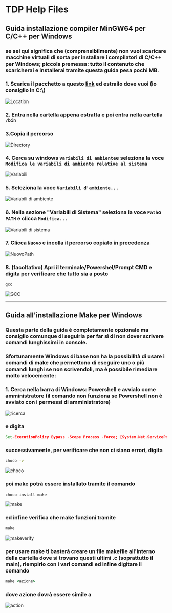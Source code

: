 # TDP Help Files
## Guida installazione compiler MinGW64 per C/C++ per Windows
### se sei qui significa che (comprensibilmente) non vuoi scaricare macchine virtuali di sorta per installare i compilatori di C/C++ per Windows; piccola premessa: tutto il contenuto che scaricherai e installerai tramite questa guida pesa pochi MB.
### 1. Scarica il pacchetto a questo [link](https://sourceforge.net/projects/mingw-w64/files/Toolchains%20targetting%20Win64/Personal%20Builds/mingw-builds/8.1.0/threads-win32/seh/x86_64-8.1.0-release-win32-seh-rt_v6-rev0.7z) ed estrailo dove vuoi (io consiglio in C:\\)
![Location](/Asset/Location.png)
### 2. Entra nella cartella appena estratta e poi entra nella cartella `/bin`
### 3.Copia il percorso
![Directory](/Asset/Directory.png)
### 4. Cerca su windows ```variabili di ambiente```e seleziona la voce ```Modifica le variabili di ambiente relative al sistema```
![Variabili](/Asset/Variabili.png)
### 5. Seleziona la voce ```Variabili d'ambiente...```
![Variabili di ambiente](/Asset/VariabiliAmbiente.png)
### 6. Nella sezione "Variabili di Sistema" seleziona la voce ```Path```o ```PATH``` e clicca ```Modifica...```
![Variabili di sistema](/Asset/VariabiliSistema.png)
### 7. Clicca ```Nuovo``` e incolla il percorso copiato in precedenza
![NuovoPath](/Asset/NuovoPath.png)
### 8. (facoltativo) Apri il terminale/Powershel/Prompt CMD e digita per verificare che tutto sia a posto
```cmd
gcc
```
![GCC](/Asset/GCC.png)

-----
## Guida all'installazione Make per Windows

### Questa parte della guida è completamente opzionale ma consiglio comunque di seguirla per far sì di non dover scrivere comandi lunghissimi in console.
### Sfortunamente Windows di base non ha la possibilità di usare i comandi di make che permettono di eseguire uno o più comandi lunghi se non scrivendoli, ma è possibile rimediare molto velocemente:

### 1. Cerca nella barra di Windows: Powershell e avvialo come amministratore (il comando non funziona se Powershell non è avviato con i permessi di amministratore)
![ricerca](/Asset/ricerca.png)
### e digita
```cmd
Set-ExecutionPolicy Bypass -Scope Process -Force; [System.Net.ServicePointManager]::SecurityProtocol = [System.Net.ServicePointManager]::SecurityProtocol -bor 3072; iex ((New-Object System.Net.WebClient).DownloadString('https://community.chocolatey.org/install.ps1'))
```
### successivamente, per verificare che non ci siano errori, digita
```cmd
choco -v
```
![choco](/Asset/choco.png)    
### poi make potrà essere installato tramite il comando
```cmd
choco install make
```
![make](/Asset/make.png)    
### ed infine verifica che make funzioni tramite
```cmd
make
```
![makeverify](/Asset/makeverify.png)
### per usare make ti basterà creare un file makefile all'interno della cartella dove si trovano questi ultimi .c (soprattutto il main), riempirlo con i vari comandi ed infine digitare il comando
```cmd 
make <azione>
```
### dove azione dovrà essere simile a

![action](/Asset/action.png)
